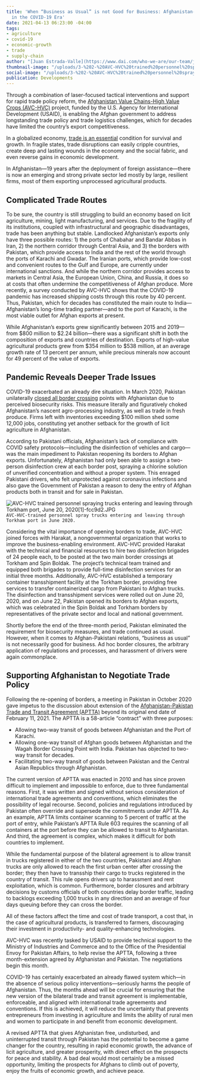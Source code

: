 ```yaml
---
title: 'When “Business as Usual” is not Good for Business: Afghanistan-Pakistan Trade
  in the COVID-19 Era'
date: 2021-04-13 06:23:00 -04:00
tags:
- agriculture
- covid-19
- economic-growth
- trade
- supply-chain
author: "[Juan Estrada-Valle](https://www.dai.com/who-we-are/our-team/juan-estrada-valle)"
thumbnail-image: "/uploads/3-%202-%20AVC-HVC%20trained%20personnel%20spraying%20trucks%20entering%20and%20leaving%20through%20Torkham%20port,%20June%2020,%202020%5B1%5D.JPG"
social-image: "/uploads/3-%202-%20AVC-HVC%20trained%20personnel%20spraying%20trucks%20entering%20and%20leaving%20through%20Torkham%20port,%20June%2020,%202020%5B1%5D.JPG"
publication: Developments
---
```


Through a combination of laser-focused tactical interventions and support for rapid trade policy reform, the [Afghanistan Value Chains-High Value Crops (AVC-HVC)](https://www.dai.com/our-work/projects/afghanistan-value-chains-high-value-crops) project, funded by the U.S. Agency for International Development (USAID), is enabling the Afghan government to address longstanding trade policy and trade logistics challenges, which for decades have limited the country’s export competitiveness.







In a globalized economy, [trade is an essential](https://dai-global-developments.com/articles/trade-in-the-time-of-covid-19-risk-or-opportunity) condition for survival and growth. In fragile states, trade disruptions can easily cripple countries, create deep and lasting wounds in the economy and the social fabric, and even reverse gains in economic development.

In Afghanistan—19 years after the deployment of foreign assistance—there is now an emerging and strong private sector led mostly by large, resilient firms, most of them exporting unprocessed agricultural products.
 
## Complicated Trade Routes

To be sure, the country is still struggling to build an economy based on licit agriculture, mining, light manufacturing, and services. Due to the fragility of its institutions, coupled with infrastructural and geographic disadvantages, trade has been anything but stable. Landlocked Afghanistan’s exports only have three possible routes: 1) the ports of Chabahar and Bandar Abbas in Iran, 2) the northern corridor through Central Asia, and 3) the borders with Pakistan, which provide access to India and the rest of the world through the ports of Karachi and Gwadar. 
The Iranian ports, which provide low-cost and convenient routes to the Gulf and Europe, are currently under international sanctions. And while the northern corridor provides access to markets in Central Asia, the European Union, China, and Russia, it does so at costs that often undermine the competitiveness of Afghan produce. More recently, a survey conducted by AVC-HVC shows that the COVID-19 pandemic has increased shipping costs through this route by 40 percent. Thus, Pakistan, which for decades has constituted the main route to India—Afghanistan’s long-time trading partner—and to the port of Karachi, is the most viable outlet for Afghan exports at present. 

While Afghanistan’s exports grew significantly between 2015 and 2019—from $800 million to $2.24 billion—there was a significant shift in both the composition of exports and countries of destination. Exports of high-value agricultural products grew from $354 million to $538 million, at an average growth rate of 13 percent per annum, while precious minerals now account for 49 percent of the value of exports.

## Pandemic Reveals Deeper Trade Issues

COVID-19 exacerbated an already dire situation. In March 2020, Pakistan unilaterally [closed all border crossing](https://www.voanews.com/science-health/coronavirus-outbreak/pakistan-shuts-afghan-border-stop-spread-coronavirus) points with Afghanistan due to perceived biosecurity risks. This measure literally and figuratively choked Afghanistan’s nascent agro-processing industry, as well as trade in fresh produce. Firms left with inventories exceeding $100 million shed some 12,000 jobs, constituting yet another setback for the growth of licit agriculture in Afghanistan. 
  
According to Pakistani officials, Afghanistan’s lack of compliance with COVID safety protocols—including the disinfection of vehicles and cargo—was the main impediment to Pakistan reopening its borders to Afghan exports. Unfortunately, Afghanistan had only been able to assign a two-person disinfection crew at each border post, spraying a chlorine solution of unverified concentration and without a proper system. This enraged Pakistani drivers, who felt unprotected against coronavirus infections and also gave the Government of Pakistan a reason to deny the entry of Afghan products both in transit and for sale in Pakistan. 

![AVC-HVC trained personnel spraying trucks entering and leaving through Torkham port, June 20, 2020[1]-fcc9d2.JPG](/uploads/AVC-HVC%20trained%20personnel%20spraying%20trucks%20entering%20and%20leaving%20through%20Torkham%20port,%20June%2020,%202020%5B1%5D-fcc9d2.JPG)`AVC-HVC-trained personnel spray trucks entering and leaving through Torkham port in June 2020.`

Considering the vital importance of opening borders to trade, AVC-HVC joined forces with Harakat, a nongovernmental organization that works to improve the business-enabling environment. AVC-HVC provided Harakat with the technical and financial resources to hire two disinfection brigades of 24 people each, to be posted at the two main border crossings at Torkham and Spin Boldak. The project’s technical team trained and equipped both brigades to provide full-time disinfection services for an initial three months. Additionally, AVC-HVC established a temporary container transshipment facility at the Torkham border, providing free services to transfer containerized cargo from Pakistani to Afghan trucks. The disinfection and transshipment services were rolled out on June 20, 2020, and on June 22, Pakistan opened its borders to Afghan exports, which was celebrated in the Spin Boldak and Torkham borders by representatives of the private sector and local and national government.  

Shortly before the end of the three-month period, Pakistan eliminated the requirement for biosecurity measures, and trade continued as usual. However, when it comes to Afghan-Pakistani relations, “business as usual” is not necessarily good for business. Ad hoc border closures, the arbitrary application of regulations and processes, and harassment of drivers were again commonplace.

## Supporting Afghanistan to Negotiate Trade Policy 

Following the re-opening of borders, a meeting in Pakistan in October 2020 gave impetus to the discussion about extension of the [Afghanistan-Pakistan Trade and Transit Agreement (APTTA)](https://en.wikipedia.org/wiki/Afghanistan%E2%80%93Pakistan_Transit_Trade_Agreement) beyond its original end date of February 11, 2021. The APTTA is a 58-article “contract” with three purposes:

* Allowing two-way transit of goods between Afghanistan and the Port of Karachi.
* Allowing one-way transit of Afghan goods between Afghanistan and the Wagah Border Crossing Point with India. Pakistan has objected to two-way transit for decades.
* Facilitating two-way transit of goods between Pakistan and the Central Asian Republics through Afghanistan.

The current version of APTTA was enacted in 2010 and has since proven difficult to implement and impossible to enforce, due to three fundamental reasons. First, it was written and signed without serious consideration of international trade agreements and conventions, which eliminates the possibility of legal recourse. Second, policies and regulations introduced by Pakistan often override and supersede the commitments under APTTA. As an example, APTTA limits container scanning to 5 percent of traffic at the port of entry, while Pakistan’s APTTA Rule 603 requires the scanning of all containers at the port before they can be allowed to transit to Afghanistan. And third, the agreement is complex, which makes it difficult for both countries to implement.

While the fundamental purpose of the bilateral agreement is to allow transit in trucks registered in either of the two countries, Pakistani and Afghan trucks are only allowed to reach the first urban center after crossing the border; they then have to transship their cargo to trucks registered in the country of transit. This rule opens drivers up to harassment and rent exploitation, which is common. Furthermore, border closures and arbitrary decisions by customs officials of both countries delay border traffic, leading to backlogs exceeding 1,000 trucks in any direction and an average of four days queuing before they can cross the border. 

All of these factors affect the time and cost of trade transport, a cost that, in the case of agricultural products, is transferred to farmers, discouraging their investment in productivity- and quality-enhancing technologies.

AVC-HVC was recently tasked by USAID to provide technical support to the Ministry of Industries and Commerce and to the Office of the Presidential Envoy for Pakistan Affairs, to help revise the APTTA, following a three month-extension agreed by Afghanistan and Pakistan. The negotiations begin this month.

COVID-19 has certainly exacerbated an already flawed system which—in the absence of serious policy interventions—seriously harms the people of Afghanistan. Thus, the months ahead will be crucial for ensuring that the new version of the bilateral trade and transit agreement is implementable, enforceable, and aligned with international trade agreements and conventions. If this is achieved, it will reduce the uncertainty that prevents entrepreneurs from investing in agriculture and limits the ability of rural men and women to participate in and benefit from economic development. 

A revised APTTA that gives Afghanistan free, undisturbed, and uninterrupted transit through Pakistan has the potential to become a game changer for the country, resulting in rapid economic growth, the advance of licit agriculture, and greater prosperity, with direct effect on the prospects for peace and stability. A bad deal would most certainly be a missed opportunity, limiting the prospects for Afghans to climb out of poverty, enjoy the fruits of economic growth, and achieve peace. 